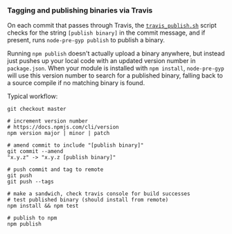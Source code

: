 ### Tagging and publishing binaries via Travis

On each commit that passes through Travis, the [`travis_publish.sh`](https://github.com/mapbox/node-fontnik/blob/master/deps/travis_publish.sh) script checks for the string `[publish binary]` in the commit message, and if present, runs `node-pre-gyp publish` to publish a binary.

Running `npm publish` doesn't actually upload a binary anywhere, but instead just pushes up your local code with an updated version number in `package.json`. When your module is installed with `npm install`, `node-pre-gyp` will use this version number to search for a published binary, falling back to a source compile if no matching binary is found.

Typical workflow:

```
git checkout master

# increment version number
# https://docs.npmjs.com/cli/version
npm version major | minor | patch

# amend commit to include "[publish binary]"
git commit --amend
"x.y.z" -> "x.y.z [publish binary]"

# push commit and tag to remote
git push
git push --tags

# make a sandwich, check travis console for build successes
# test published binary (should install from remote)
npm install && npm test

# publish to npm
npm publish
```
